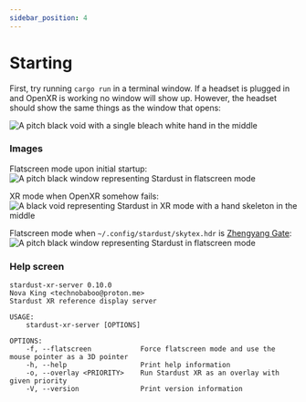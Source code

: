 ```yaml
---
sidebar_position: 4
---
```


# Starting

First, try running `cargo run` in a terminal window. If a headset is plugged in and OpenXR is working no window will show up. However, the headset should show the same things as the window that opens:

![A pitch black void with a single bleach white hand in the middle](/img/docs/run/xr_mode_windowed_blank.png)

### Images
Flatscreen mode upon initial startup:
![A pitch black window representing Stardust in flatscreen mode](/img/docs/run/flatscreen_1.png)

XR mode when OpenXR somehow fails:
![A black void representing Stardust in XR mode with a hand skeleton in the middle](/img/docs/run/flatscreen_2.png)

Flatscreen mode when `~/.config/stardust/skytex.hdr` is [Zhengyang Gate](https://polyhaven.com/a/zhengyang_gate):
![A pitch black window representing Stardust in flatscreen mode](/img/docs/run/flatscreen_3.png)

### Help screen
```
stardust-xr-server 0.10.0
Nova King <technobaboo@proton.me>
Stardust XR reference display server

USAGE:
    stardust-xr-server [OPTIONS]

OPTIONS:
    -f, --flatscreen            Force flatscreen mode and use the mouse pointer as a 3D pointer
    -h, --help                  Print help information
    -o, --overlay <PRIORITY>    Run Stardust XR as an overlay with given priority
    -V, --version               Print version information
```
